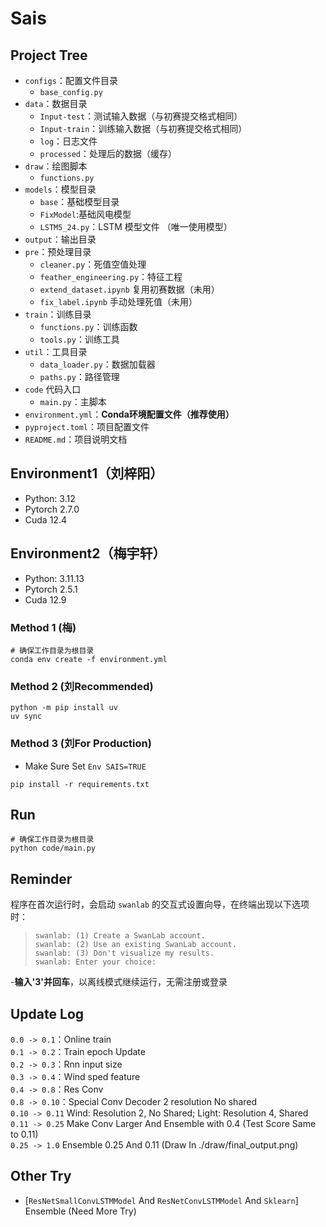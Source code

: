 # Sais

## Project Tree
- `configs`：配置文件目录
  - `base_config.py`
- `data`：数据目录
  - `Input-test`：测试输入数据（与初赛提交格式相同）
  - `Input-train`：训练输入数据（与初赛提交格式相同）
  - `log`：日志文件
  - `processed`：处理后的数据（缓存）
- `draw`：绘图脚本
  - `functions.py`
- `models`：模型目录
  - `base`：基础模型目录
  - `FixModel`:基础风电模型
  - `LSTM5_24.py`：LSTM 模型文件 （唯一使用模型）
- `output`：输出目录
- `pre`：预处理目录
  - `cleaner.py`：死值空值处理
  - `feather_engineering.py`：特征工程
  - `extend_dataset.ipynb` 复用初赛数据（未用）
  - `fix_label.ipynb` 手动处理死值（未用）
- `train`：训练目录
  - `functions.py`：训练函数
  - `tools.py`：训练工具
- `util`：工具目录
  - `data_loader.py`：数据加载器
  - `paths.py`：路径管理
- `code` 代码入口
  - `main.py`：主脚本
- `environment.yml`：**Conda环境配置文件（推荐使用）**    
- `pyproject.toml`：项目配置文件
- `README.md`：项目说明文档

## Environment1（刘梓阳）
- Python: 3.12
- Pytorch 2.7.0 
- Cuda 12.4
  
## Environment2（梅宇轩）
- Python: 3.11.13
- Pytorch 2.5.1
- Cuda 12.9
  
### Method 1 (梅)
```shell
# 确保工作目录为根目录
conda env create -f environment.yml
```
### Method 2 (刘Recommended)
```shell
python -m pip install uv
uv sync
```

### Method 3 (刘For Production)
- Make Sure Set `Env SAIS=TRUE`
```shell
pip install -r requirements.txt
```

## Run

```shell
# 确保工作目录为根目录
python code/main.py
```

## Reminder
程序在首次运行时，会启动 `swanlab` 的交互式设置向导，在终端出现以下选项时：
> ```
> swanlab: (1) Create a SwanLab account.
> swanlab: (2) Use an existing SwanLab account.
> swanlab: (3) Don't visualize my results.
> swanlab: Enter your choice:
> ```
-**输入'3'并回车**，以离线模式继续运行，无需注册或登录


## Update Log

`0.0 -> 0.1`：Online train \
`0.1 -> 0.2`：Train epoch Update \
`0.2 -> 0.3`：Rnn input size \
`0.3 -> 0.4`：Wind sped feature \
`0.4 -> 0.8`：Res Conv \
`0.8 -> 0.10`：Special Conv Decoder 2 resolution No shared \
`0.10 -> 0.11` Wind: Resolution 2, No Shared; Light: Resolution 4, Shared \
`0.11 -> 0.25` Make Conv Larger And Ensemble with 0.4 (Test Score Same to 0.11) \
`0.25 -> 1.0` Ensemble 0.25 And 0.11 (Draw In ./draw/final_output.png)


## Other Try
- [`ResNetSmallConvLSTMModel` And `ResNetConvLSTMModel` And `Sklearn`] Ensemble (Need More Try)

